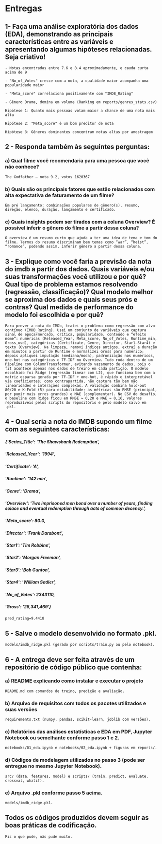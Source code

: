 # Entregas

## 1- Faça uma análise exploratória dos dados (EDA), demonstrando as principais características entre as variáveis e apresentando algumas hipóteses relacionadas. Seja criativo!
    - Notas encontradas entre 7.6 e 8.4 aproximadamente, e cauda curta acima de 9

    - "No_of_Votes" cresce com a nota, a qualidade maior acompanha uma popularidade maior

    - "Meta_score" correlaciona positivamente com "IMDB_Rating"

    - Gênero Drama, domina em volume (Ranking em reports/genres_stats.csv)

    Hipótese 1: Quanto mais pessoas votam maior a chance de uma nota mais alta

    Hipótese 2: "Meta_score" é um bom preditor de nota

    Hipótese 3: Gêneros dominantes concentram notas altas por amostragem

## 2 - Responda também às seguintes perguntas:
### a) Qual filme você recomendaria para uma pessoa que você não conhece?
    The Godfather — nota 9.2, votos 1620367
### b) Quais são os principais fatores que estão relacionados com alta expectativa de faturamento de um filme? 
    Em pré lançamento: combinações populares de gênero(s), resumo, direção, elenco, duração, lançamento e certificado.
 ### c) Quais insights podem ser tirados com a coluna Overview? É possível inferir o gênero do filme a partir dessa coluna?
    O overview é um resumo curto que ajuda a ter uma idea de tema e tom do filme. Termos do resumo discriminam bem temas como “war”, “heist”, “romance”, podendo assim, inferir gênero a partir dessa coluna.

## 3 - Explique como você faria a previsão da nota do imdb a partir dos dados. Quais variáveis e/ou suas transformações você utilizou e por quê? Qual tipo de problema estamos resolvendo (regressão, classificação)? Qual modelo melhor se aproxima dos dados e quais seus prós e contras? Qual medida de performance do modelo foi escolhida e por quê?
    Para prever a nota do IMDb, tratei o problema como regressão com alvo contínuo (IMDB_Rating). Usei um conjunto de variáveis que captura sinal de época/mercado, crítica, popularidade, conteúdo e “efeito nome”: numéricas (Released_Year, Meta_score, No_of_Votes, Runtime_min, Gross_usd), categóricas (Certificate, Genre, Director, Star1–Star4) e texto (Overview). Na limpeza, removi índices antigos, extraí a duração em minutos a partir de Runtime e normalizei Gross para numérico; depois apliquei imputação (mediana/moda), padronização nos numéricos, one-hot nas categóricas e TF-IDF no Overview. Tudo roda dentro de um Pipeline com ColumnTransformer, evitando vazamento de dados, pois o fit acontece apenas nos dados de treino em cada partição. O modelo escolhido foi Ridge (regressão linear com L2), que funciona bem com a matriz esparsa gerada por TF-IDF + one-hot, é rápido e interpretável via coeficientes; como contrapartida, não captura tão bem não linearidades e interações complexas. A validação combina hold-out 80/20 e K-Fold (5) para estabilidade; as métricas são RMSE (principal, por punir mais erros grandes) e MAE (complementar). No CSV do desafio, o baseline com Ridge ficou em RMSE ≈ 0,20 e MAE ≈ 0,16, valores reproduzíveis pelos scripts do repositório e pelo modelo salvo em .pkl.
    
## 4 - Qual seria a nota do IMDB supondo um filme com as seguintes características:
##### {'Series_Title': 'The Shawshank Redemption',
##### 'Released_Year': '1994',
##### 'Certificate': 'A',
##### 'Runtime': '142 min',
##### 'Genre': 'Drama',
##### 'Overview': 'Two imprisoned men bond over a number of years, finding solace and eventual redemption through acts of common decency.',
##### 'Meta_score': 80.0,
##### 'Director': 'Frank Darabont',
##### 'Star1': 'Tim Robbins',
##### 'Star2': 'Morgan Freeman',
##### 'Star3': 'Bob Gunton',
##### 'Star4': 'William Sadler',
##### 'No_of_Votes': 2343110,
##### 'Gross': '28,341,469'}
    pred_rating=9.4418

## 5 - Salve o modelo desenvolvido no formato .pkl. 
    models/imdb_ridge.pkl (gerado por scripts/train.py ou pelo notebook).

## 6 - A entrega deve ser feita através de um repositório de código público que contenha:
### a) README explicando como instalar e executar o projeto
    README.md com comandos de treino, predição e avaliação.
### b) Arquivo de requisitos com todos os pacotes utilizados e suas versões
    requirements.txt (numpy, pandas, scikit-learn, joblib com versões).
### c) Relatórios das análises estatísticas e EDA em PDF, Jupyter Notebook ou semelhante conforme passo 1 e 2.
    notebooks/01_eda.ipynb e notebooks/02_eda.ipynb + figuras em reports/.
### d) Códigos de modelagem utilizados no passo 3 (pode ser entregue no mesmo Jupyter Notebook).
    src/ (data, features, model) e scripts/ (train, predict, evaluate, crossval, whatif).
### e) Arquivo .pkl conforme passo 5 acima.
    models/imdb_ridge.pkl.

## Todos os códigos produzidos devem seguir as boas práticas de codificação.
    Fiz o que pude, não pude muito.